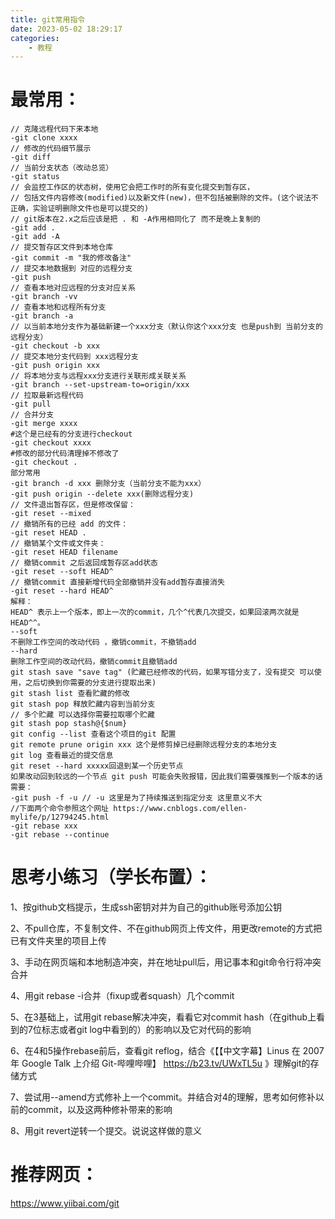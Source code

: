 ```yaml
---
title: git常用指令
date: 2023-05-02 18:29:17
categories:
	- 教程
---
```


# 最常用：

```shell
// 克隆远程代码下来本地
-git clone xxxx
// 修改的代码细节展示
-git diff 
// 当前分支状态（改动总览）
-git status
// 会监控工作区的状态树，使用它会把工作时的所有变化提交到暂存区，
// 包括文件内容修改(modified)以及新文件(new)，但不包括被删除的文件。(这个说法不正确，实验证明删除文件也是可以提交的)
// git版本在2.x之后应该是把 . 和 -A作用相同化了 而不是晚上复制的
-git add .
-git add -A
// 提交暂存区文件到本地仓库
-git commit -m "我的修改备注"
// 提交本地数据到 对应的远程分支
-git push
// 查看本地对应远程的分支对应关系
-git branch -vv 
// 查看本地和远程所有分支
-git branch -a 
// 以当前本地分支作为基础新建一个xxx分支（默认你这个xxx分支 也是push到 当前分支的远程分支）
-git checkout -b xxx 
// 提交本地分支代码到 xxx远程分支
-git push origin xxx 
// 将本地分支与远程xxx分支进行关联形成关联关系
-git branch --set-upstream-to=origin/xxx 
// 拉取最新远程代码
-git pull
// 合并分支
-git merge xxxx
#这个是已经有的分支进行checkout
-git checkout xxxx
#修改的部分代码清理掉不修改了
-git checkout .
部分常用
-git branch -d xxx 删除分支（当前分支不能为xxx）
-git push origin --delete xxx(删除远程分支)
// 文件退出暂存区，但是修改保留：
-git reset --mixed
// 撤销所有的已经 add 的文件：
-git reset HEAD .
// 撤销某个文件或文件夹：
-git reset HEAD filename
// 撤销commit 之后返回成暂存区add状态
-git reset --soft HEAD^
// 撤销commit 直接新增代码全部撤销并没有add暂存直接消失
-git reset --hard HEAD^
解释：
HEAD^ 表示上一个版本，即上一次的commit，几个^代表几次提交，如果回滚两次就是HEAD^^。
--soft
不删除工作空间的改动代码 ，撤销commit，不撤销add
--hard
删除工作空间的改动代码，撤销commit且撤销add
git stash save "save tag" (贮藏已经修改的代码，如果写错分支了，没有提交 可以使用，之后切换到你需要的分支进行提取出来)
git stash list 查看贮藏的修改
git stash pop 释放贮藏内容到当前分支
// 多个贮藏 可以选择你需要拉取哪个贮藏
git stash pop stash@{$num}
git config --list 查看这个项目的git 配置
git remote prune origin xxx 这个是修剪掉已经删除远程分支的本地分支
git log 查看最近的提交信息
git reset --hard xxxxx回退到某一个历史节点
如果改动回到较远的一个节点 git push 可能会失败报错，因此我们需要强推到一个版本的话 需要：
-git push -f -u // -u 这里是为了持续推送到指定分支 这里意义不大
//下面两个命令参照这个网址 https://www.cnblogs.com/ellen-mylife/p/12794245.html
-git rebase xxx
-git rebase --continue
```



# 思考小练习（学长布置）：

1、按github文档提示，生成ssh密钥对并为自己的github账号添加公钥

2、不pull仓库，不复制文件、不在github网页上传文件，用更改remote的方式把已有文件夹里的项目上传

3、手动在网页端和本地制造冲突，并在地址pull后，用记事本和git命令行将冲突合并

4、用git rebase -i合并（fixup或者squash）几个commit

5、在3基础上，试用git rebase解决冲突，看看它对commit hash（在github上看到的7位标志或者git log中看到的）的影响以及它对代码的影响

6、在4和5操作rebase前后，查看git reflog，结合《【【中文字幕】Linus 在 2007 年 Google Talk 上介绍 Git-哔哩哔哩】 https://b23.tv/UWxTL5u 》理解git的存储方式

7、尝试用--amend方式修补上一个commit。并结合对4的理解，思考如何修补以前的commit，以及这两种修补带来的影响

8、用git revert逆转一个提交。说说这样做的意义

# 推荐网页：

https://www.yiibai.com/git
